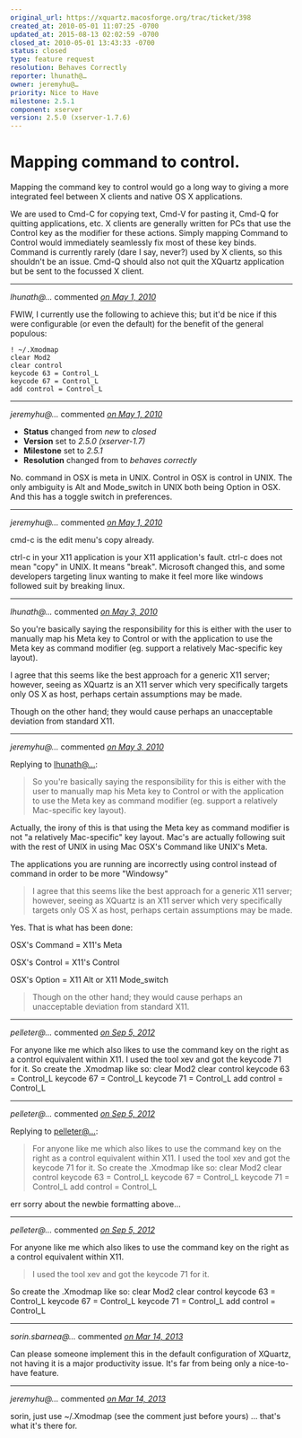 ```yaml
---
original_url: https://xquartz.macosforge.org/trac/ticket/398
created_at: 2010-05-01 11:07:25 -0700
updated_at: 2015-08-13 02:02:59 -0700
closed_at: 2010-05-01 13:43:33 -0700
status: closed
type: feature request
resolution: Behaves Correctly
reporter: lhunath@…
owner: jeremyhu@…
priority: Nice to Have
milestone: 2.5.1
component: xserver
version: 2.5.0 (xserver-1.7.6)
---
```


Mapping command to control.
===========================


Mapping the command key to control would go a long way to giving a more integrated feel between X clients and native OS X applications.

We are used to Cmd-C for copying text, Cmd-V for pasting it, Cmd-Q for quitting applications, etc. X clients are generally written for PCs that use the Control key as the modifier for these actions. Simply mapping Command to Control would immediately seamlessly fix most of these key binds. Command is currently rarely (dare I say, never?) used by X clients, so this shouldn't be an issue. Cmd-Q should also not quit the XQuartz application but be sent to the focussed X client.



---

*lhunath@…* commented *[on May 1, 2010](https://xquartz.macosforge.org/trac/ticket/398#comment:1 "May 1, 2010 at 11:21 AM PDT")*

FWIW, I currently use the following to achieve this; but it'd be nice if this were configurable (or even the default) for the benefit of the general populous:

    ! ~/.Xmodmap
    clear Mod2
    clear control
    keycode 63 = Control_L
    keycode 67 = Control_L
    add control = Control_L


---

*jeremyhu@…* commented *[on May 1, 2010](https://xquartz.macosforge.org/trac/ticket/398#comment:2 "May 1, 2010 at 1:43 PM PDT")*

-   **Status** changed from *new* to *closed*
-   **Version** set to *2.5.0 (xserver-1.7)*
-   **Milestone** set to *2.5.1*
-   **Resolution** changed from to *behaves correctly*

No. command in OSX is meta in UNIX. Control in OSX is control in UNIX. The only ambiguity is Alt and Mode\_switch in UNIX both being Option in OSX. And this has a toggle switch in preferences.



---

*jeremyhu@…* commented *[on May 1, 2010](https://xquartz.macosforge.org/trac/ticket/398#comment:3 "May 1, 2010 at 1:46 PM PDT")*

cmd-c is the edit menu's copy already.

ctrl-c in your X11 application is your X11 application's fault. ctrl-c does not mean "copy" in UNIX. It means "break". Microsoft changed this, and some developers targeting linux wanting to make it feel more like windows followed suit by breaking linux.



---

*lhunath@…* commented *[on May 3, 2010](https://xquartz.macosforge.org/trac/ticket/398#comment:4 "May 3, 2010 at 2:43 PM PDT")*

So you're basically saying the responsibility for this is either with the user to manually map his Meta key to Control or with the application to use the Meta key as command modifier (eg. support a relatively Mac-specific key layout).

I agree that this seems like the best approach for a generic X11 server; however, seeing as XQuartz is an X11 server which very specifically targets only OS X as host, perhaps certain assumptions may be made.

Though on the other hand; they would cause perhaps an unacceptable deviation from standard X11.



---

*jeremyhu@…* commented *[on May 3, 2010](https://xquartz.macosforge.org/trac/ticket/398#comment:5 "May 3, 2010 at 4:16 PM PDT")*

Replying to [lhunath@…](https://xquartz.macosforge.org/trac/ticket/398#comment:4):

> So you're basically saying the responsibility for this is either with the user to manually map his Meta key to Control or with the application to use the Meta key as command modifier (eg. support a relatively Mac-specific key layout).

Actually, the irony of this is that using the Meta key as command modifier is not "a relatively Mac-specific" key layout. Mac's are actually following suit with the rest of UNIX in using Mac OSX's Command like UNIX's Meta.

The applications you are running are incorrectly using control instead of command in order to be more "Windowsy"

> I agree that this seems like the best approach for a generic X11 server; however, seeing as XQuartz is an X11 server which very specifically targets only OS X as host, perhaps certain assumptions may be made.

Yes. That is what has been done:

OSX's Command = X11's Meta

OSX's Control = X11's Control

OSX's Option = X11 Alt or X11 Mode\_switch

> Though on the other hand; they would cause perhaps an unacceptable deviation from standard X11.



---

*pelleter@…* commented *[on Sep 5, 2012](https://xquartz.macosforge.org/trac/ticket/398#comment:6 "September 5, 2012 at 1:53 AM PDT")*

For anyone like me which also likes to use the command key on the right as a control equivalent within X11.
I used the tool xev and got the keycode 71 for it.
So create the .Xmodmap like so:
clear Mod2
clear control
keycode 63 = Control\_L
keycode 67 = Control\_L
keycode 71 = Control\_L
add control = Control\_L



---

*pelleter@…* commented *[on Sep 5, 2012](https://xquartz.macosforge.org/trac/ticket/398#comment:7 "September 5, 2012 at 1:54 AM PDT")*

Replying to [pelleter@…](https://xquartz.macosforge.org/trac/ticket/398#comment:6):

> For anyone like me which also likes to use the command key on the right as a control equivalent within X11.
> I used the tool xev and got the keycode 71 for it.
> So create the .Xmodmap like so:
> clear Mod2
> clear control
> keycode 63 = Control\_L
> keycode 67 = Control\_L
> keycode 71 = Control\_L
> add control = Control\_L

err sorry about the newbie formatting above...



---

*pelleter@…* commented *[on Sep 5, 2012](https://xquartz.macosforge.org/trac/ticket/398#comment:8 "September 5, 2012 at 1:56 AM PDT")*

For anyone like me which also likes to use the command key on the right as a control equivalent within X11.

> I used the tool xev and got the keycode 71 for it.

So create the .Xmodmap like so:
clear Mod2
clear control
keycode 63 = Control\_L
keycode 67 = Control\_L
keycode 71 = Control\_L
add control = Control\_L



---

*sorin.sbarnea@…* commented *[on Mar 14, 2013](https://xquartz.macosforge.org/trac/ticket/398#comment:9 "March 14, 2013 at 5:27 AM PDT")*

Can please someone implement this in the default configuration of XQuartz, not having it is a major productivity issue. It's far from being only a nice-to-have feature.



---

*jeremyhu@…* commented *[on Mar 14, 2013](https://xquartz.macosforge.org/trac/ticket/398#comment:10 "March 14, 2013 at 9:58 AM PDT")*

sorin, just use ~/.Xmodmap (see the comment just before yours) ... that's what it's there for.



